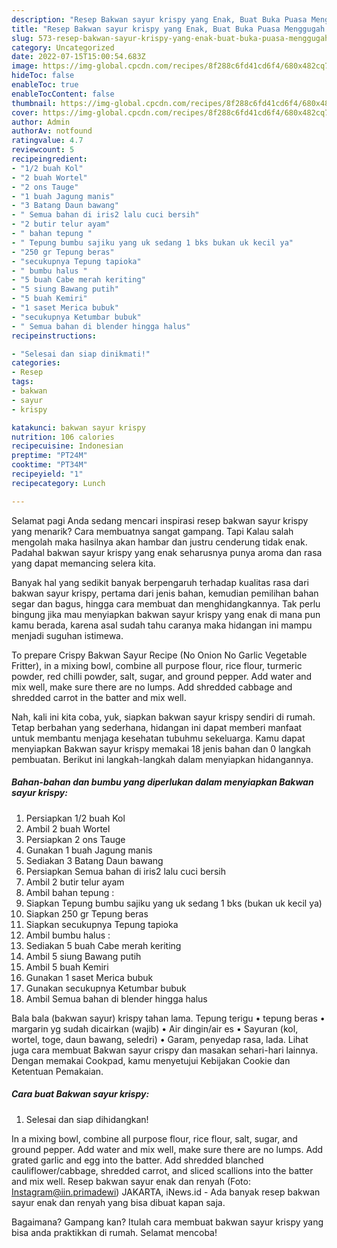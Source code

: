 ```yaml
---
description: "Resep Bakwan sayur krispy yang Enak, Buat Buka Puasa Menggugah Selera"
title: "Resep Bakwan sayur krispy yang Enak, Buat Buka Puasa Menggugah Selera"
slug: 573-resep-bakwan-sayur-krispy-yang-enak-buat-buka-puasa-menggugah-selera
category: Uncategorized
date: 2022-07-15T15:00:54.683Z
image: https://img-global.cpcdn.com/recipes/8f288c6fd41cd6f4/680x482cq70/bakwan-sayur-krispy-foto-resep-utama.jpg
hideToc: false
enableToc: true
enableTocContent: false
thumbnail: https://img-global.cpcdn.com/recipes/8f288c6fd41cd6f4/680x482cq70/bakwan-sayur-krispy-foto-resep-utama.jpg
cover: https://img-global.cpcdn.com/recipes/8f288c6fd41cd6f4/680x482cq70/bakwan-sayur-krispy-foto-resep-utama.jpg
author: Admin
authorAv: notfound
ratingvalue: 4.7
reviewcount: 5
recipeingredient:
- "1/2 buah Kol"
- "2 buah Wortel"
- "2 ons Tauge"
- "1 buah Jagung manis"
- "3 Batang Daun bawang"
- " Semua bahan di iris2 lalu cuci bersih"
- "2 butir telur ayam"
- " bahan tepung "
- " Tepung bumbu sajiku yang uk sedang 1 bks bukan uk kecil ya"
- "250 gr Tepung beras"
- "secukupnya Tepung tapioka"
- " bumbu halus "
- "5 buah Cabe merah keriting"
- "5 siung Bawang putih"
- "5 buah Kemiri"
- "1 saset Merica bubuk"
- "secukupnya Ketumbar bubuk"
- " Semua bahan di blender hingga halus"
recipeinstructions:

- "Selesai dan siap dinikmati!"
categories:
- Resep
tags:
- bakwan
- sayur
- krispy

katakunci: bakwan sayur krispy 
nutrition: 106 calories
recipecuisine: Indonesian
preptime: "PT24M"
cooktime: "PT34M"
recipeyield: "1"
recipecategory: Lunch

---
```



Selamat pagi Anda sedang mencari inspirasi resep bakwan sayur krispy yang menarik? Cara membuatnya sangat gampang. Tapi Kalau salah mengolah maka hasilnya akan hambar dan justru cenderung tidak enak. Padahal bakwan sayur krispy yang enak seharusnya punya aroma dan rasa yang dapat memancing selera kita.


Banyak hal yang sedikit banyak berpengaruh terhadap kualitas rasa dari bakwan sayur krispy, pertama dari jenis bahan, kemudian pemilihan bahan segar dan bagus, hingga cara membuat dan menghidangkannya. Tak perlu bingung jika mau menyiapkan bakwan sayur krispy yang enak di mana pun kamu berada, karena asal sudah tahu caranya maka hidangan ini mampu menjadi suguhan istimewa.

To prepare Crispy Bakwan Sayur Recipe (No Onion No Garlic Vegetable Fritter), in a mixing bowl, combine all purpose flour, rice flour, turmeric powder, red chilli powder, salt, sugar, and ground pepper. Add water and mix well, make sure there are no lumps. Add shredded cabbage and shredded carrot in the batter and mix well.


Nah, kali ini kita coba, yuk, siapkan bakwan sayur krispy sendiri di rumah. Tetap berbahan yang sederhana, hidangan ini dapat memberi manfaat untuk membantu menjaga kesehatan tubuhmu sekeluarga. Kamu dapat menyiapkan Bakwan sayur krispy memakai 18 jenis bahan dan 0 langkah pembuatan. Berikut ini langkah-langkah dalam menyiapkan hidangannya.

<!--inarticleads1-->

##### Bahan-bahan dan bumbu yang diperlukan dalam menyiapkan Bakwan sayur krispy:

1. Persiapkan 1/2 buah Kol
1. Ambil 2 buah Wortel
1. Persiapkan 2 ons Tauge
1. Gunakan 1 buah Jagung manis
1. Sediakan 3 Batang Daun bawang
1. Persiapkan  Semua bahan di iris2 lalu cuci bersih
1. Ambil 2 butir telur ayam
1. Ambil  bahan tepung :
1. Siapkan  Tepung bumbu sajiku yang uk sedang 1 bks (bukan uk kecil ya)
1. Siapkan 250 gr Tepung beras
1. Siapkan secukupnya Tepung tapioka
1. Ambil  bumbu halus :
1. Sediakan 5 buah Cabe merah keriting
1. Ambil 5 siung Bawang putih
1. Ambil 5 buah Kemiri
1. Gunakan 1 saset Merica bubuk
1. Gunakan secukupnya Ketumbar bubuk
1. Ambil  Semua bahan di blender hingga halus


Bala bala (bakwan sayur) krispy tahan lama. Tepung terigu • tepung beras • margarin yg sudah dicairkan (wajib) • Air dingin/air es • Sayuran (kol, wortel, toge, daun bawang, seledri) • Garam, penyedap rasa, lada. Lihat juga cara membuat Bakwan sayur crispy dan masakan sehari-hari lainnya. Dengan memakai Cookpad, kamu menyetujui Kebijakan Cookie dan Ketentuan Pemakaian. 

<!--inarticleads2-->

##### Cara buat Bakwan sayur krispy:


1. Selesai dan siap dihidangkan!

In a mixing bowl, combine all purpose flour, rice flour, salt, sugar, and ground pepper. Add water and mix well, make sure there are no lumps. Add grated garlic and egg into the batter. Add shredded blanched cauliflower/cabbage, shredded carrot, and sliced scallions into the batter and mix well. Resep bakwan sayur enak dan renyah (Foto: Instagram@iin.primadewi) JAKARTA, iNews.id - Ada banyak resep bakwan sayur enak dan renyah yang bisa dibuat kapan saja. 

Bagaimana? Gampang kan? Itulah cara membuat bakwan sayur krispy yang bisa anda praktikkan di rumah. Selamat mencoba!
